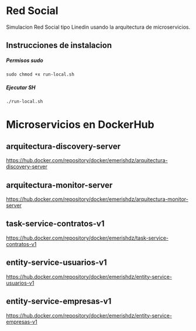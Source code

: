 # Red Social
Simulacion Red Social tipo Linedin usando la arquitectura de microservicios.


## Instrucciones de instalacion

#####  Permisos sudo
`sudo chmod +x run-local.sh`

##### Ejecutar SH
`./run-local.sh`


# Microservicios en DockerHub

## arquitectura-discovery-server

https://hub.docker.com/repository/docker/emerishdz/arquitectura-discovery-server

## arquitectura-monitor-server
https://hub.docker.com/repository/docker/emerishdz/arquitectura-monitor-server

## task-service-contratos-v1
https://hub.docker.com/repository/docker/emerishdz/task-service-contratos-v1

## entity-service-usuarios-v1
https://hub.docker.com/repository/docker/emerishdz/entity-service-usuarios-v1

## entity-service-empresas-v1
https://hub.docker.com/repository/docker/emerishdz/entity-service-empresas-v1

